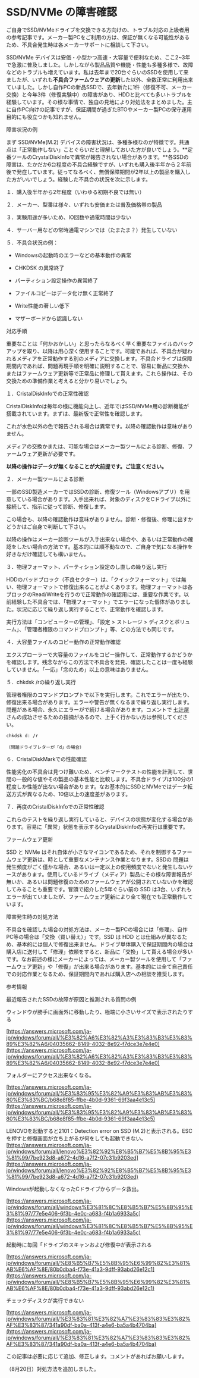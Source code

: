 # SSD/NVMe の障害確認

ご自身でSSD/NVMeドライブを交換できる方向けの、トラブル対応の上級者用の参考記事です。メーカー製PCをご利用の方は、保証が無くなる可能性があるため、不具合発生時は各メーカーサポートに相談して下さい。

SSD/NVMe デバイスは安価・小型かつ高速・大容量で便利なため、ここ2~3年で急激に普及しました。しかしながら製品品質や機能・性能も多種多様で、故障などのトラブルも増えています。私は去年まで20台ぐらいのSSDを使用して来ましたが、いずれも**不具合ファームウェアの更新**した以外、全数正常に利用出来ていました。しかし自作PCの新品SSDで、去年新たに1件（修復不可、メーカー交換）と今年3件（修復実験中）の障害があり、HDDと比べても多いトラブルを経験しています。その様な事情で、独自の見地により対処法をまとめました。主に自作PC向けの記事ですが、保証期間が過ぎたBTOやメーカー製PCの保守運用目的にも役立つかも知れません。

障害状況の例

まず SSD/NVMe(M.2) デバイスの障害状況は、多種多様なのが特徴です。共通点は「正常動作しない」ことぐらいだと理解しておいた方が良いでしょう。**定番ツールのCrystalDiskInfoで異常が報告されない場合があります。**各SSDの障害は、たかだか6台程度の不具合経験ですが、いずれも購入後半年から２年前後で発症しています。従ってなるべく、無償保障期間が2年以上の製品を購入した方がいいでしょう。経験した不具合の状況を次に示します。

１．購入後半年から2年程度（いわゆる初期不良では無い）

２．メーカー、型番は様々、いずれも安価または普及価格帯の製品

３．実験用途が多いため、IO回数や通電時間は少ない

４．サーバー用などの常時通電マシンでは（たまたま？）発生していない

５．不具合状況の例：

- Windowsの起動時のエラーなどの基本動作の異常

- CHKDSK の異常終了

- パーティション設定操作の異常終了

- ファイルコピーはデータ化け無く正常終了

- Write性能の著しい低下

- マザーボードから認識しない

対応手順

重要なことは「何かおかしい」と思ったらなるべく早く重要なファイルのバックアップを取り、以降は用心深く使用することです。可能であれば、不具合が疑われるメディアを正常動作する別のメディアに交換します。不具合ドライブは保障期間内であれば、問題再現手順を明確に説明することで、容易に新品に交換か、またはファームウェア更新等で正常品に修理して貰えます。これら操作は、その交換ための準備作業と考えると分かり易いでしょう。

１．CristalDiskInfoでの正常性確認

CristalDiskInfoは毎年の様に機能向上し、近年ではSSD/NVMe用の診断機能が搭載されています。まずは、最新版で正常性を確認します。

これが水色以外の色で報告される場合は異常です。以降の確認動作は意味がありません。

メディアの交換かまたは、可能な場合はメーカー製ツールによる診断、修復、ファームウェア更新が必要です。

**以降の操作はデータが無くなることが大前提です。ご注意ください。**

２．メーカー製ツールによる診断

一部のSSD製造メーカーではSSDの診断、修復ツール（Windowsアプリ）を用意している場合があります。入手出来れば、対象のディスクをCドライブ以外に接続して、指示に従って診断、修復します。

この場合も、以降の確認動作は意味がありません。診断・修復後、修理に出すかどうかはご自身で判断して下さい。

以降の操作はメーカー診断ツールが入手出来ない場合や、あるいは正常動作の確認をしたい場合の方法です。基本的には順不動なので、ご自身で気になる操作を好きなだけ確認しても構いません。

３．物理フォーマット、パーティション設定のし直しの繰り返し実行

HDDのバッドブロック（不良セクター）は、「クイックフォーマット」では無い、物理フォーマットで修復出来ることがよくあります。物理フォーマットは各ブロックのRead/Writeを行うので正常動作の確認用には、重要な作業です。以前経験した不具合では、「物理フォーマット」でエラーになった個体がありました。状況に応じて繰り返し実行することで、正常動作を確認します。

実行方法は「コンピューターの管理」、「設定 > ストレージ > ディスクとボリューム」、「管理者権限のコマンドプロンプト」等、どの方法でも同じです。

４．大容量ファイルのコピー動作の正常動作確認

エクスプローラーで大容量のファイルをコピー操作して、正常動作するかどうかを確認します。残念ながらこの方法で不具合を発見、確認したことは一度も経験していません。「一応」「念のため」以上の意味はありません。

５．chkdsk /rの繰り返し実行

管理者権限のコマンドプロンプトで以下を実行します。これでエラーが出たり、修復出来る場合があります。エラーや警告が無くなるまで繰り返し実行します。問題がある場合、永久にエラーがで続ける場合があります。コメントで [七辻屋](https://answers.microsoft.com/ja-jp/profile/095a2ce4-7fde-4973-a345-cfbd6784154f) さんの成功させるための指摘があるので、上手く行かない方は参照してください。

```
chkdsk d: /r
```

```
（問題ドライブレターが「d」の場合）
```

６．CristalDiskMarkでの性能確認

性能劣化の不具合は見つけ難いため、ベンチマークテストの性能を計測して、世間の一般的な値やその製品の基本性能と比較します。不具合ドライブは100分の1程度しか性能が出ない場合があります。なお基本的にSSDとNVMeではデータ転送方式が異なるため、10倍以上の速度差があります。

７．再度のCristalDiskInfoでの正常性確認

これらのテストを繰り返し実行していると、デバイスの状態が変化する場合があります。容易に「異常」状態を表示するCrystalDiskInfoの再実行は重要です。

ファームウェア更新

SSD と NVMe はそれ自体が小さなマイコンであるため、それを制御するファームウェア更新は、時として重要なメンテナンス作業となります。SSDの 問題は発生頻度がごく僅かな場合、あるいは一定以上の使用頻度でないと発生しないケースがあります。使用しているドライブ（メディア）製品にその様な障害報告が無いか、あるいは問題修復のためのファームウェアが公開されていないかを確認してみることも重要です。冒頭で紹介した5年ぐらい前の SSD は3台、いずれもエラーが出ていましたが、ファームウェア更新により全て現在でも正常動作しています。

障害発生時の対処方法

不具合を確認した場合の対処方法は、メーカー製PCの場合には「修理」、自作PC等の場合は「交換（買い替え）」です。SSD は HDD とは仕組みが異なるため、基本的には個人で修復出来ません。ドライブ単体購入で保証期間内の場合は購入店に送付して「修理」依頼をすると、新品に「交換」して貰える場合が多いです。なお前述の様にメーカーによっては、メーカー製ツールを使用して「ファームウェア更新」や「修復」が出来る場合があります。基本的には全て自己責任での対応作業となるため、保証期間内であれば購入店への相談を推奨します。

参考情報

最近報告されたSSDの故障が原因と推測される質問の例

ウィンドウが勝手に画面外に移動したり、極端に小さいサイズで表示されたりする

[https://answers.microsoft.com/ja-jp/windows/forum/all/%E3%82%A6%E3%82%A3%E3%83%B3%E3%83%89%E3%82%A6/04035662-8149-4032-8e92-f7dce3e7e4e0](https://answers.microsoft.com/ja-jp/windows/forum/all/%E3%82%A6%E3%82%A3%E3%83%B3%E3%83%89%E3%82%A6/04035662-8149-4032-8e92-f7dce3e7e4e0)

フォルダーにアクセス出来なくなる。

[https://answers.microsoft.com/ja-jp/windows/forum/all/%E3%83%95%E3%82%A9%E3%83%AB%E3%83%80%E3%83%BC/b68e8f85-ffbe-4b0d-9361-69f3aa4e13c5](https://answers.microsoft.com/ja-jp/windows/forum/all/%E3%83%95%E3%82%A9%E3%83%AB%E3%83%80%E3%83%BC/b68e8f85-ffbe-4b0d-9361-69f3aa4e13c5)

LENOVOを起動すると2101：Detection error on SSD (M.2)と表示される。ESCを押すと修復画面が立ち上がるが何をしても起動できない。 [https://answers.microsoft.com/ja-jp/windows/forum/all/lenovo%E3%82%92%E8%B5%B7%E5%8B%95%E3%81%99/7be923d8-a672-4d16-a7f2-07c31b9203ed](https://answers.microsoft.com/ja-jp/windows/forum/all/lenovo%E3%82%92%E8%B5%B7%E5%8B%95%E3%81%99/7be923d8-a672-4d16-a7f2-07c31b9203ed)

Windowsが起動しなくなったCドライブからデータ救出。

[https://answers.microsoft.com/ja-jp/windows/forum/all/windows%E3%81%8C%E8%B5%B7%E5%8B%95%E3%81%97/77e5e406-6f3b-4e0c-a683-f4b1a6933a5c](https://answers.microsoft.com/ja-jp/windows/forum/all/windows%E3%81%8C%E8%B5%B7%E5%8B%95%E3%81%97/77e5e406-6f3b-4e0c-a683-f4b1a6933a5c)

起動時に毎回「ドライブのスキャンおよび修復中が表示される

[https://answers.microsoft.com/ja-jp/windows/forum/all/%E8%B5%B7%E5%8B%95%E6%99%82%E3%81%AB%E6%AF%8E/80b0dba4-f73e-41a3-9dff-93abd26e12c1](https://answers.microsoft.com/ja-jp/windows/forum/all/%E8%B5%B7%E5%8B%95%E6%99%82%E3%81%AB%E6%AF%8E/80b0dba4-f73e-41a3-9dff-93abd26e12c1)

チェックディスクが実行できない

[https://answers.microsoft.com/ja-jp/windows/forum/all/%E3%83%81%E3%82%A7%E3%83%83%E3%82%AF%E3%83%87/341a90df-ba0a-413f-a4e6-ba5a4b4704ba](https://answers.microsoft.com/ja-jp/windows/forum/all/%E3%83%81%E3%82%A7%E3%83%83%E3%82%AF%E3%83%87/341a90df-ba0a-413f-a4e6-ba5a4b4704ba)

この記事は必要に応じて追加、修正します。コメントがあればお願いします。

（8月20日）対処方法を追加しました。
